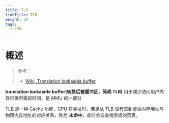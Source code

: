 ```yaml
---
title: TLB
linkTitle: TLB
weight: 20
tags:
  - CPU
---
```


# 概述

> 参考：
>
> - [Wiki, Translation lookaside buffer](https://en.wikipedia.org/wiki/Translation_lookaside_buffer)

**translation lookaside buffer(转换后被缓冲区，简称 TLB)** 用于减少访问用户内存位置所需的时间，是 MMU 的一部分

TLB 是一种 [Cache](/docs/8.通用技术/Cache.md) 功能，CPU 在寻址时，若是从 TLB 没有查到虚拟内存地址与物理内存地址的对应关系，称为 **未命中**，此时会去查找常规的页表。
